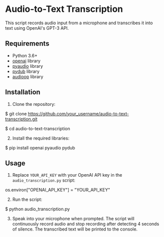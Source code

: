 # Audio-to-Text Transcription

This script records audio input from a microphone and transcribes it into text using OpenAI's GPT-3 API.

## Requirements

- Python 3.6+
- [openai](https://pypi.org/project/openai/) library
- [pyaudio](https://pypi.org/project/PyAudio/) library
- [pydub](https://pypi.org/project/pydub/) library
- [audioop](https://docs.python.org/3/library/audioop.html) library

## Installation

1. Clone the repository:

$ git clone https://github.com/your_username/audio-to-text-transcription.git

$ cd audio-to-text-transcription

2. Install the required libraries:

$ pip install openai pyaudio pydub

## Usage
1. Replace `YOUR_API_KEY` with your OpenAI API key in the `audio_transcription.py` script:

os.environ["OPENAI_API_KEY"] = "YOUR_API_KEY"

2. Run the script:

$ python audio_transcription.py

3. Speak into your microphone when prompted. The script will continuously record audio and stop recording after detecting 4 seconds of silence. The transcribed text will be printed to the console.